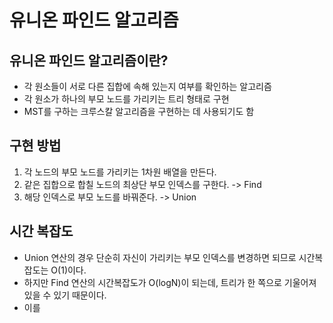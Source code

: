 # 유니온 파인드 알고리즘
## 유니온 파인드 알고리즘이란?
 - 각 원소들이 서로 다른 집합에 속해 있는지 여부를 확인하는 알고리즘
 - 각 원소가 하나의 부모 노드를 가리키는 트리 형태로 구현
 - MST를 구하는 크루스칼 알고리즘을 구현하는 데 사용되기도 함

## 구현 방법
1. 각 노드의 부모 노드를 가리키는 1차원 배열을 만든다.
2. 같은 집합으로 합칠 노드의 최상단 부모 인덱스를 구한다. -> Find
3. 해당 인덱스로 부모 노드를 바꿔준다. -> Union

## 시간 복잡도
- Union 연산의 경우 단순히 자신이 가리키는 부모 인덱스를 변경하면 되므로 시간복잡도는 O(1)이다.
- 하지만 Find 연산의 시간복잡도가 O(logN)이 되는데, 트리가 한 쪽으로 기울어져 있을 수 있기 때문이다.
- 이를 